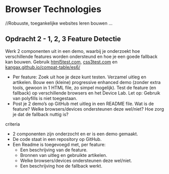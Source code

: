 # Browser Technologies
//Robuuste, toegankelijke websites leren bouwen …

## Opdracht 2 - 1, 2, 3 Feature Detectie
Werk 2 componenten uit in een demo, waarbij je onderzoekt hoe verschillende features worden ondersteund en hoe je een goede fallback kan bouwen. Gebruik [html5test.com](html5test.com), [css3test.com](css3test.com) en [kangax.github.io/compat-table/es6/](kangax.github.io/compat-table/es6/])

- Per feature: Zoek uit hoe je deze kunt testen. Verzamel uitleg en artikelen. Bouw een (kleine) progressive enhanced demo (zonder extra tools, gewoon in 1 HTML file, zo simpel mogelijk). Test de feature (en fallback) op verschillende browsers en het Device Lab. Let op: Gebruik van polyfills is niet toegestaan.
- Post je 2 demo’s op GitHub met uitleg in een README file. Wat is de feature? Welke browsers/devices ondersteunen deze wel/niet? Hoe zorg je dat de fallback nuttig is?

criteria
- 2 componenten zijn onderzocht en er is een demo gemaakt.
- De code staat in een repository op GitHub.
- Een Readme is toegevoegd met, per feature:
  -	Een beschrijving van de feature.
  - Bronnen van uitleg en gebruikte artikelen.
  -	Welke browsers/devices ondersteunen deze wel/niet.
  -	Een beschrijving hoe de fallback werkt.
